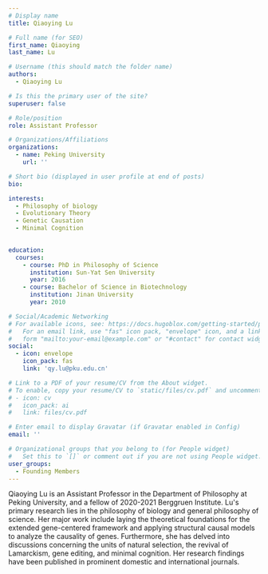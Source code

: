```yaml
---
# Display name
title: Qiaoying Lu

# Full name (for SEO)
first_name: Qiaoying
last_name: Lu

# Username (this should match the folder name)
authors:
  - Qiaoying Lu

# Is this the primary user of the site?
superuser: false

# Role/position
role: Assistant Professor

# Organizations/Affiliations
organizations:
  - name: Peking University
    url: ''

# Short bio (displayed in user profile at end of posts)
bio: 

interests:
  - Philosophy of biology
  - Evolutionary Theory
  - Genetic Causation
  - Minimal Cognition
  

education:
  courses:
    - course: PhD in Philosophy of Science
      institution: Sun-Yat Sen University
      year: 2016
    - course: Bachelor of Science in Biotechnology
      institution: Jinan University
      year: 2010

# Social/Academic Networking
# For available icons, see: https://docs.hugoblox.com/getting-started/page-builder/#icons
#   For an email link, use "fas" icon pack, "envelope" icon, and a link in the
#   form "mailto:your-email@example.com" or "#contact" for contact widget.
social:
  - icon: envelope
    icon_pack: fas
    link: 'qy.lu@pku.edu.cn'

# Link to a PDF of your resume/CV from the About widget.
# To enable, copy your resume/CV to `static/files/cv.pdf` and uncomment the lines below.
# - icon: cv
#   icon_pack: ai
#   link: files/cv.pdf

# Enter email to display Gravatar (if Gravatar enabled in Config)
email: ''

# Organizational groups that you belong to (for People widget)
#   Set this to `[]` or comment out if you are not using People widget.
user_groups:
  - Founding Members
---
```


Qiaoying Lu is an Assistant Professor in the Department of Philosophy at Peking University, and a fellow of 2020-2021 Berggruen Institute. 
Lu's primary research lies in the philosophy of biology and general philosophy of science. Her major work include laying the theoretical foundations for the extended gene-centered framework and applying structural causal models to analyze the causality of genes. 
Furthermore, she has delved into discussions concerning the units of natural selection, the revival of Lamarckism, gene editing, and minimal cognition. Her research findings have been published in prominent domestic and international journals.
